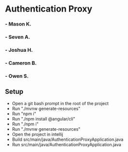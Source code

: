 # Authentication Proxy
### - Mason K.
### - Seven A.
### - Joshua H.
### - Cameron B.
### - Owen S.

## Setup
- Open a git bash prompt in the root of the project
- Run "./mvnw generate-resources"
- Run "npm i"
- Run "./npm install @angular/cli"
- Run "./npm i"
- Run "./mvnw generate-resources"
- Open the project in intellij
- Build src/main/java/AuthenticationProxyApplication.java
- Run src/main/java/AuthenticationProxyApplication.java